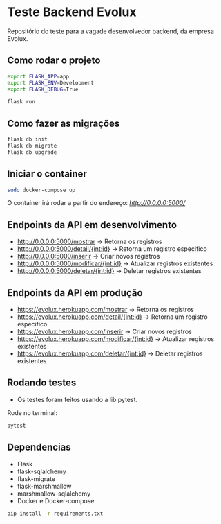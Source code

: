 # Teste Backend Evolux

Repositório do teste para a vagade desenvolvedor backend, da empresa Evolux.

## Como rodar o projeto

```sh
export FLASK_APP=app
export FLASK_ENV=Development
export FLASK_DEBUG=True

flask run
```

## Como fazer as migrações

```sh
flask db init
flask db migrate
flask db upgrade
```

## Iniciar o container

```sh
sudo docker-compose up
```
O container irá rodar a partir do endereço: *http://0.0.0.0:5000/*

## Endpoints da API em desenvolvimento

- http://0.0.0.0:5000/mostrar -> Retorna os registros
- http://0.0.0.0:5000/detail/{int:id} -> Retorna um registro especifico
- http://0.0.0.0:5000/inserir -> Criar novos registros
- http://0.0.0.0:5000/modificar/{int:id} -> Atualizar registros existentes
- http://0.0.0.0:5000/deletar/{int:id} -> Deletar registros existentes

## Endpoints da API em produção
- https://evolux.herokuapp.com/mostrar -> Retorna os registros
- https://evolux.herokuapp.com/detail/{int:id} -> Retorna um registro especifico
- https://evolux.herokuapp.com/inserir -> Criar novos registros
- https://evolux.herokuapp.com/modificar/{int:id} -> Atualizar registros existentes
- https://evolux.herokuapp.com/deletar/{int:id} -> Deletar registros existentes 

## Rodando testes

- Os testes foram feitos usando a lib pytest. 

Rode no terminal:

```sh
pytest
```

## Dependencias

- Flask
- flask-sqlalchemy
- flask-migrate
- flask-marshmallow
- marshmallow-sqlalchemy
- Docker e Docker-compose

```sh
pip install -r requirements.txt
```
